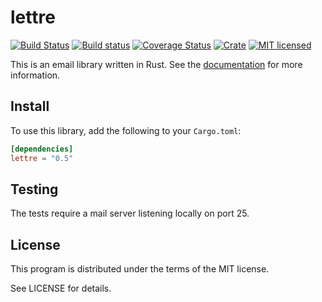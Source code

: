 # lettre
[![Build Status](https://travis-ci.org/lettre/lettre.svg?branch=master)](https://travis-ci.org/lettre/lettre)
[![Build status](https://ci.appveyor.com/api/projects/status/mpwglemugjtkps2d/branch/master?svg=true)](https://ci.appveyor.com/project/amousset/lettre/branch/master)
[![Coverage Status](https://coveralls.io/repos/lettre/lettre/badge.svg?branch=master&service=github)](https://coveralls.io/github/lettre/lettre?branch=master)
[![Crate](https://meritbadge.herokuapp.com/lettre)](https://crates.io/crates/lettre)
[![MIT licensed](https://img.shields.io/badge/license-MIT-blue.svg)](./LICENSE)

This is an email library written in Rust.
See the [documentation](http://lettre.github.io/lettre) for more information.

## Install

To use this library, add the following to your `Cargo.toml`:

```toml
[dependencies]
lettre = "0.5"
```

## Testing

The tests require a mail server listening locally on port 25.

## License

This program is distributed under the terms of the MIT license.

See LICENSE for details.

